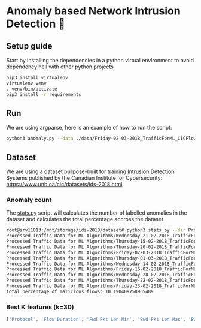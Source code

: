 # Anomaly based Network Intrusion Detection :bug:

## Setup guide
Start by installing the dependencies in a python virtual environment to avoid dependency hell with other python projects

```bash
pip3 install virtualenv
virtualenv venv
. venv/bin/activate
pip3 install -r requirements
```

## Run
We are using argparse, here is an example of how to run the script:
```bash
python3 anomaly.py --data ./data/Friday-02-03-2018_TrafficForML_CICFlowMeter.csv
```

## Dataset
We are using a dataset purpose-built for training Intrusion Detection Systems published by the Canadian Institute for Cybersecurity: https://www.unb.ca/cic/datasets/ids-2018.html

### Anomaly count
The [stats.py](stats.py) script will calculates the number of labelled anomalies in the dataset and calculates the total percentage accross the dataset
```bash
root@srv11013:/mnt/storage/ids-2018/dataset# python3 stats.py --dir Processed\ Traffic\ Data\ for\ ML\ Algorithms/
Processed Traffic Data for ML Algorithms/Wednesday-21-02-2018_TrafficForML_CICFlowMeter.csv percentage of malicious flows: 65.5882507212169
Processed Traffic Data for ML Algorithms/Thursday-15-02-2018_TrafficForML_CICFlowMeter.csv percentage of malicious flows: 5.00660420093937
Processed Traffic Data for ML Algorithms/Thursday-20-02-2018_TrafficForML_CICFlowMeter.csv percentage of malicious flows: 7.24882711088589
Processed Traffic Data for ML Algorithms/Friday-02-03-2018_TrafficForML_CICFlowMeter.csv percentage of malicious flows: 27.293326657606755
Processed Traffic Data for ML Algorithms/Thursday-01-03-2018_TrafficForML_CICFlowMeter.csv percentage of malicious flows: 28.112646281615707
Processed Traffic Data for ML Algorithms/Wednesday-14-02-2018_TrafficForML_CICFlowMeter.csv percentage of malicious flows: 36.33016236320721
Processed Traffic Data for ML Algorithms/Friday-16-02-2018_TrafficForML_CICFlowMeter.csv percentage of malicious flows: 57.39246119733925
Processed Traffic Data for ML Algorithms/Wednesday-28-02-2018_TrafficForML_CICFlowMeter.csv percentage of malicious flows: 11.238550066546622
Processed Traffic Data for ML Algorithms/Thursday-22-02-2018_TrafficForML_CICFlowMeter.csv percentage of malicious flows: 0.03452304317764585
Processed Traffic Data for ML Algorithms/Friday-23-02-2018_TrafficForML_CICFlowMeter.csv percentage of malicious flows: 0.05397801778604296
total percentage of malicious flows: 10.190409758965489
```

### Best K features (k=30)
```bash
['Protocol', 'Flow Duration', 'Fwd Pkt Len Min', 'Bwd Pkt Len Max', 'Bwd Pkt Len Min', 'Bwd Pkt Len Mean', 'Bwd Pkt Len Std', 'Flow IAT Mean', 'Flow IAT Std', 'Flow IAT Max', 'Fwd IAT Tot', 'Fwd IAT Mean', 'Fwd IAT Max', 'Bwd IAT Tot', 'Bwd IAT Std', 'Pkt Len Min', 'Pkt Len Max', 'Pkt Len Mean', 'Pkt Len Std', 'Pkt Len Var', 'RST Flag Cnt', 'ACK Flag Cnt', 'ECE Flag Cnt', 'Pkt Size Avg', 'Bwd Seg Size Avg', 'Init Bwd Win Byts', 'Fwd Seg Size Min', 'Idle Mean', 'Idle Max', 'Idle Min']
```